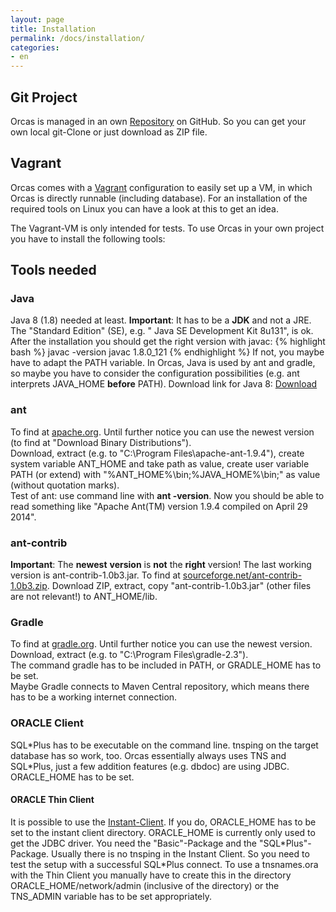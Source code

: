 ```yaml
---
layout: page
title: Installation
permalink: /docs/installation/
categories: 
- en
---
```


## Git Project

Orcas is managed in an own [Repository](https://github.com/opitzconsulting/orcas) on GitHub. So you can get your own local git-Clone or just download as ZIP file.

## Vagrant

Orcas comes with a [Vagrant](https://de.wikipedia.org/wiki/Vagrant_%28Software%29) configuration to easily set up a VM, in which Orcas is directly runnable (including database). For an installation of the required tools on Linux you can have a look at this to get an idea.

The Vagrant-VM is only intended for tests. To use Orcas in your own project you have to install the following tools:

## Tools needed

### Java

Java 8 (1.8) needed at least. **Important**: It has to be a **JDK** and not a JRE. The "Standard Edition" (SE), e.g. " Java SE Development Kit 8u131", is ok. After the installation you should get the right version with javac:
{% highlight bash %}
javac -version
javac 1.8.0_121
{% endhighlight %}
If not, you maybe have to adapt the PATH variable. In Orcas, Java is used by ant and gradle, so maybe you have to consider the configuration possibilities (e.g. ant interprets JAVA_HOME **before** PATH).
Download link for Java 8: [Download](http://www.oracle.com/technetwork/java/javase/downloads/jdk8-downloads-2133151.html)

### ant

To find at [apache.org](http://ant.apache.org/). Until further notice you can use the newest version (to find at "Download Binary Distributions").
<br/>Download, extract (e.g. to "C:\Program Files\apache-ant-1.9.4"), create system variable ANT_HOME and take path as value, create user variable PATH (or extend) with "%ANT_HOME%\bin;%JAVA_HOME%\bin;" as value (without quotation marks).
<br/>Test of ant: use command line with **ant -version**. Now you should be able to read something like "Apache Ant(TM) version 1.9.4 compiled on April 29 2014".

### ant-contrib

**Important**: The **newest** **version** is **not** the **right** version! The last working version is ant-contrib-1.0b3.jar.
To find at [sourceforge.net/ant-contrib-1.0b3.zip](http://sourceforge.net/projects/ant-contrib/files/ant-contrib/1.0b3/ant-contrib-1.0b3-bin.zip/download).
Download ZIP, extract, copy "ant-contrib-1.0b3.jar" (other files are not relevant!) to ANT_HOME/lib.

### Gradle

To find at [gradle.org](http://www.gradle.org/). Until further notice you can use the newest version.
<br/>Download, extract (e.g. to "C:\Program Files\gradle-2.3").
<br/>The command gradle has to be included in PATH, or GRADLE_HOME has to be set.
<br/>Maybe Gradle connects to Maven Central repository, which means there has to be a working internet connection.

### ORACLE Client

SQL\*Plus has to be executable on the command line. tnsping on the target database has so work, too. Orcas essentially always uses TNS and SQL\*Plus, just a few addition features (e.g. dbdoc) are using JDBC.
ORACLE_HOME has to be set.

#### ORACLE Thin Client

It is possible to use the [Instant-Client](http://www.oracle.com/technetwork/database/features/instant-client/index.html). If you do, ORACLE_HOME has to be set to the instant client directory.
ORACLE_HOME is currently only used to get the JDBC driver.
You need the "Basic"-Package and the "SQL\*Plus"-Package. Usually there is no tnsping in the Instant Client. So you need to test the setup with a successful SQL\*Plus connect.
To use a tnsnames.ora with the Thin Client you manually have to  create this in the directory ORACLE_HOME/network/admin (inclusive of the directory) or the TNS_ADMIN variable has to be set appropriately.
